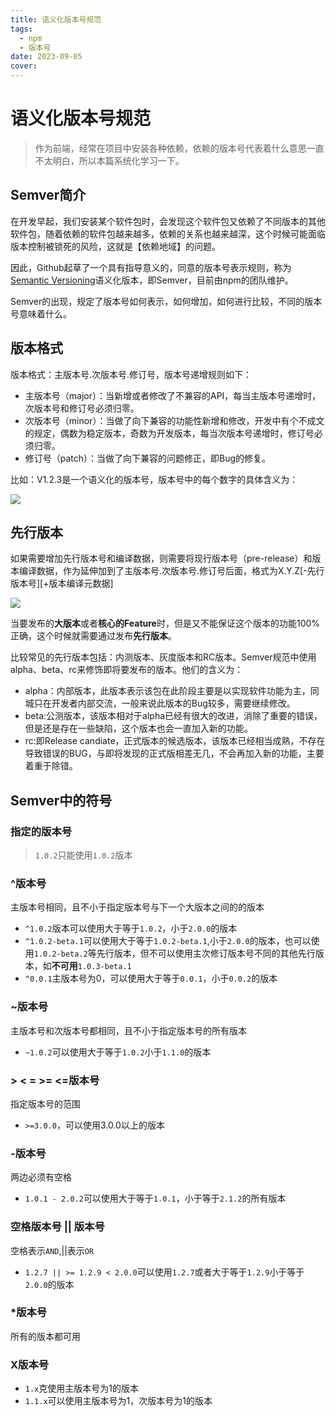 ```yaml
---
title: 语义化版本号规范
tags:
  - npm
  - 版本号
date: 2023-09-05
cover:
---
```

# 语义化版本号规范

> 作为前端，经常在项目中安装各种依赖，依赖的版本号代表着什么意思一直不太明白，所以本篇系统化学习一下。

## Semver简介

在开发早起，我们安装某个软件包时，会发现这个软件包又依赖了不同版本的其他软件包，随着依赖的软件包越来越多，依赖的关系也越来越深，这个时候可能面临版本控制被锁死的风险，这就是【依赖地域】的问题。

因此，Github起草了一个具有指导意义的，同意的版本号表示规则，称为[Semantic Versioning](https://semver.org/lang/zh-CN/)语义化版本，即Semver，目前由npm的团队维护。

Semver的出现，规定了版本号如何表示，如何增加，如何进行比较，不同的版本号意味着什么。

## 版本格式

版本格式：主版本号.次版本号.修订号，版本号递增规则如下：
- 主版本号（major）：当新增或者修改了不兼容的API，每当主版本号递增时，次版本号和修订号必须归零。
- 次版本号（minor）：当做了向下兼容的功能性新增和修改，开发中有个不成文的规定，偶数为稳定版本，奇数为开发版本，每当次版本号递增时，修订号必须归零。
- 修订号（patch）：当做了向下兼容的问题修正，即Bug的修复。

比如：V1.2.3是一个语义化的版本号，版本号中的每个数字的具体含义为：

![](https://s2.loli.net/2023/09/05/4y9YjN2asqrlZeB.jpg)


## 先行版本

如果需要增加先行版本号和编译数据，则需要将现行版本号（pre-release）和版本编译数据，作为延伸加到了主版本号.次版本号.修订号后面，格式为X.Y.Z\[-先行版本号\]\[+版本编译元数据\]

![](https://s2.loli.net/2023/09/05/BPhDluTiKy8S2po.png)

当要发布的**大版本**或者**核心的Feature**时，但是又不能保证这个版本的功能100%正确，这个时候就需要通过发布**先行版本**。

比较常见的先行版本包括：内测版本、灰度版本和RC版本。Semver规范中使用alpha、beta、rc来修饰即将要发布的版本。他们的含义为：
- alpha：内部版本，此版本表示该包在此阶段主要是以实现软件功能为主，同城只在开发者内部交流，一般来说此版本的Bug较多，需要继续修改。
- beta:公测版本，该版本相对于alpha已经有很大的改进，消除了重要的错误，但是还是存在一些缺陷，这个版本也会一直加入新的功能。
- rc:即Release candiate，正式版本的候选版本，该版本已经相当成熟，不存在导致错误的BUG，与即将发现的正式版相差无几，不会再加入新的功能，主要着重于除错。

## Semver中的符号

### 指定的版本号

> `1.0.2`只能使用`1.0.2`版本

### ^版本号

主版本号相同，且不小于指定版本号与下一个大版本之间的的版本
- `^1.0.2`版本可以使用大于等于`1.0.2`，小于`2.0.0`的版本
- `^1.0.2-beta.1`可以使用大于等于`1.0.2-beta.1`,小于`2.0.0`的版本，也可以使用`1.0.2-beta.2`等先行版本，但不可以使用主次修订版本号不同的其他先行版本，如**不可用**`1.0.3-beta.1`
- `^0.0.1`主版本号为0，可以使用大于等于`0.0.1`，小于`0.0.2`的版本

### ~版本号

主版本号和次版本号都相同，且不小于指定版本号的所有版本
- `~1.0.2`可以使用大于等于`1.0.2`小于`1.1.0`的版本

### > < = >= <=版本号

指定版本号的范围
- `>=3.0.0`，可以使用3.0.0以上的版本

### -版本号

两边必须有空格
- `1.0.1 - 2.0.2`可以使用大于等于`1.0.1`，小于等于`2.1.2`的所有版本

### 空格版本号 || 版本号

空格表示`AND`,||表示`OR`
- `1.2.7 || >= 1.2.9 < 2.0.0`可以使用`1.2.7`或者大于等于`1.2.9`小于等于`2.0.0`的版本

###  \*版本号
所有的版本都可用

### X版本号
- `1.x`克使用主版本号为1的版本
- `1.1.x`可以使用主版本号为1，次版本号为1的版本





